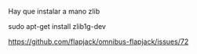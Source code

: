 Hay que instalar a mano zlib

sudo apt-get install zlib1g-dev

https://github.com/flapjack/omnibus-flapjack/issues/72


